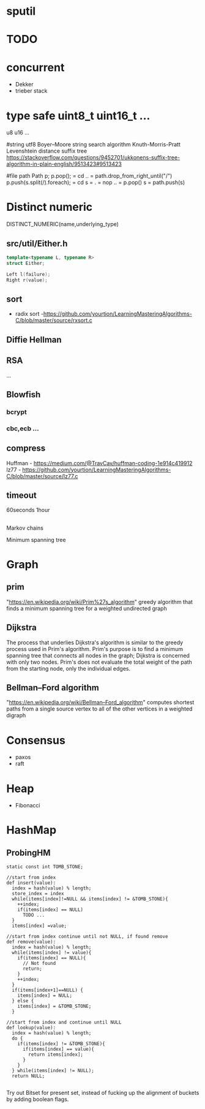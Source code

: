 # sputil

# TODO
# concurrent
- Dekker
- trieber stack

# type safe uint8_t uint16_t ...
u8
u16
...

#string
utf8
Boyer–Moore string search algorithm
Knuth-Morris-Pratt
Levenshtein distance
suffix tree https://stackoverflow.com/questions/9452701/ukkonens-suffix-tree-algorithm-in-plain-english/9513423#9513423

#file path
			Path p;
			p.pop(); = cd .. = path.drop_from_right_until("/")
			p.push(s.split(/).foreach); = cd s = . = nop
													.. = p.pop()
													s  = path.push(s)

# Distinct numeric
DISTINCT_NUMERIC(name,underlying_type)

## src/util/Either.h
```cpp
template<typename L, typename R>
struct Either;

Left l(failure);
Right r(value);
```

## sort
- radix sort -https://github.com/yourtion/LearningMasteringAlgorithms-C/blob/master/source/rxsort.c

## Diffie Hellman
## RSA
...

## Blowfish
### bcrypt
### cbc,ecb ...

## compress
Huffman - https://medium.com/@TravCav/huffman-coding-1e914c419912
lz77 - https://github.com/yourtion/LearningMasteringAlgorithms-C/blob/master/source/lz77.c


## timeout
60seconds
1hour


##
Markov chains

Minimum spanning tree

# Graph
## prim
"https://en.wikipedia.org/wiki/Prim%27s_algorithm"
greedy algorithm that finds a minimum spanning tree for a weighted undirected
graph

## Dijkstra
The process that underlies Dijkstra's algorithm is similar to the greedy process
used in Prim's algorithm. Prim's purpose is to find a minimum spanning tree that
connects all nodes in the graph; Dijkstra is concerned with only two nodes.
Prim's does not evaluate the total weight of the path from the starting node,
only the individual edges.


## Bellman–Ford algorithm
"https://en.wikipedia.org/wiki/Bellman–Ford_algorithm"
computes shortest paths from a single source vertex to all of the other vertices
in a weighted digraph

# Consensus
- paxos
- raft

# Heap
- Fibonacci

# HashMap
## ProbingHM
```
static const int TOMB_STONE;

//start from index 
def insert(value):
  index = hash(value) % length;
  store_index = index
  while(items[index]!=NULL && items[index] != &TOMB_STONE){
    ++index;
    if(items[index] == NULL)
      TODO ...
  }
  items[index] =value;

//start from index continue until not NULL, if found remove
def remove(value):
  index = hash(value) % length;
  while(items[index] != value){
    if(items[index] == NULL){
      // Not found
      return;
    }
    ++index;
  }
  if(items[index+1]==NULL) {
    items[index] = NULL;
  } else {
    items[index] = &TOMB_STONE;
  }

//start from index and continue until NULL
def lookup(value):
  index = hash(value) % length;
  do {
    if(items[index] != &TOMB_STONE){
      if(items[index] == value){
        return items[index];
      }
    }
  } while(items[index] != NULL);
  return NULL;


```
Try out Bitset for present set, instead of fucking up the alignment of buckets
by adding boolean flags.
